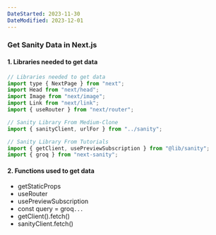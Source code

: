 ```yaml
---
DateStarted: 2023-11-30
DateModified: 2023-12-01
---
```

### Get Sanity Data in Next.js

#### 1. Libraries needed to get data

```jsx
// Libraries needed to get data
import type { NextPage } from "next";
import Head from "next/head";
import Image from "next/image";
import Link from "next/link";
import { useRouter } from "next/router";

// Sanity Library From Medium-Clone
import { sanityClient, urlFor } from "../sanity";

// Sanity Library From Tutorials
import { getClient, usePreviewSubscription } from "@lib/sanity";
import { groq } from "next-sanity";
```

#### 2. Functions used to get data

- getStaticProps
- useRouter
- usePreviewSubscription
- const query = groq`...`
- getClient().fetch()
- sanityClient.fetch()